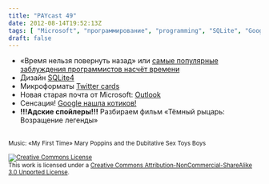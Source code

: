 ```yaml
---
title: "PAYcast 49"
date: 2012-08-14T19:52:13Z
tags: [ "Microsoft", "программирование", "programming", "SQLite", "Google", "PAYcast", "Outlook" ]
draft: false
---
```

<ul>
<li>&#171;Время нельзя повернуть назад&#187; или <a href="http://habrahabr.ru/post/146109/" target=_blank>самые популярные заблуждения программистов насчёт времени</a></li>
<li>Дизайн <a href="http://sqlite.org/src4/doc/trunk/www/design.wiki" target=_blank>SQLite4</a></li>
<li>Микроформаты <a href="https://dev.twitter.com/docs/cards" target=_blank>Twitter cards</a></li>
<li>Новая старая почта от Microsoft: <a href="http://blogs.office.com/b/microsoft-outlook/archive/2012/07/31/introducing-outlook-com-modern-email-for-the-next-billion-mailboxes.aspx" target=_blank>Outlook</a></li>
<li>Сенсация! <a href="http://www.nytimes.com/2012/06/26/technology/in-a-big-network-of-computers-evidence-of-machine-learning.html?_r=3" target=_blank>Google нашла котиков!</a></li>
<li><strong>!!!Адские спойлеры!!!</strong> Разбираем фильм &#171;Тёмный рыцарь: Возращение легенды&#187;</li>
</ul>
<p><span id="more-626"></span><br />
<small>Music: &#171;My First Time&#187; Mary Poppins and the Dubitative Sex Toys Boys</small></p>
<p><small><a rel="license" href="http://creativecommons.org/licenses/by-nc-sa/3.0/"><img alt="Creative Commons License" style="border-width:0" src="http://i.creativecommons.org/l/by-nc-sa/3.0/80x15.png" /></a><br />This work is licensed under a <a rel="license" href="http://creativecommons.org/licenses/by-nc-sa/3.0/">Creative Commons Attribution-NonCommercial-ShareAlike 3.0 Unported License</a>.</small></p>

     